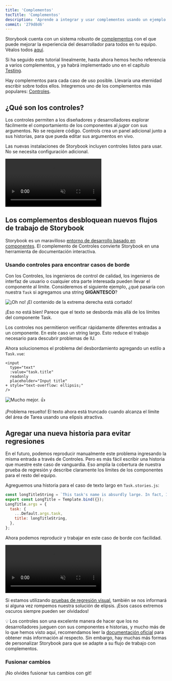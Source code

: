 ```yaml
---
title: 'Complementos'
tocTitle: 'Complementos'
description: 'Aprende a integrar y usar complementos usando un ejemplo popular'
commit: '279d8d6'
---
```


Storybook cuenta con un sistema robusto de [complementos](https://storybook.js.org/docs/vue/configure/storybook-addons) con el que puede mejorar la experiencia del desarrollador para todos en tu equipo. Véalos todos [aquí](https://storybook.js.org/addons).

Si ha seguido este tutorial linealmente, hasta ahora hemos hecho referencia a varios complementos, y ya habrá implementado uno en el capítulo [Testing](/intro-to-storybook/vue/es/test/).

Hay complementos para cada caso de uso posible. Llevaría una eternidad escribir sobre todos ellos. Integremos uno de los complementos más populares: [Controles](https://storybook.js.org/docs/vue/essentials/controls).

## ¿Qué son los controles?

Los controles permiten a los diseñadores y desarrolladores explorar fácilmente el comportamiento de los componentes al _jugar_ con sus argumentos. No se requiere código. Controls crea un panel adicional junto a sus historias, para que pueda editar sus argumentos en vivo.

Las nuevas instalaciones de Storybook incluyen controles listos para usar. No se necesita configuración adicional.

<video autoPlay muted playsInline loop>
  <source
    src="/intro-to-storybook/controls-in-action.mp4"
    type="video/mp4"
  />
</video>

## Los complementos desbloquean nuevos flujos de trabajo de Storybook

Storybook es un maravilloso [entorno de desarrollo basado en componentes](https://www.componentdriven.org/). El complemento de Controles convierte Storybook en una herramienta de documentación interactiva.

### Usando controles para encontrar casos de borde

Con los Controles, los ingenieros de control de calidad, los ingenieros de interfaz de usuario o cualquier otra parte interesada pueden llevar el componente al límite. Consideremos el siguiente ejemplo, ¿qué pasaría con nuestra `Task` si agregamos una string **GIGANTESCO**?

![¡Oh no! ¡El contenido de la extrema derecha está cortado!](/intro-to-storybook/task-edge-case.png)

¡Eso no está bien! Parece que el texto se desborda más allá de los límites del componente Task.

Los controles nos permitieron verificar rápidamente diferentes entradas a un componente. En este caso un string largo. Esto reduce el trabajo necesario para descubrir problemas de IU.

Ahora solucionemos el problema del desbordamiento agregando un estilo a `Task.vue`:

```diff:title=src/components/Task.vue
<input
  type="text"
  :value="task.title"
  readonly
  placeholder="Input title"
+ style="text-overflow: ellipsis;"
/>
```

![Mucho mejor.](/intro-to-storybook/edge-case-solved-with-controls.png) 👍

¡Problema resuelto! El texto ahora está truncado cuando alcanza el límite del área de Tarea usando una elipsis atractiva.

## Agregar una nueva historia para evitar regresiones

En el futuro, podemos reproducir manualmente este problema ingresando la misma entrada a través de Controles. Pero es más fácil escribir una historia que muestre este caso de vanguardia. Eso amplía la cobertura de nuestra prueba de regresión y describe claramente los límites de los componentes para el resto del equipo.

Agreguemos una historia para el caso de texto largo en `Task.stories.js`:

```js:title=src/components/Task.stories.js
const longTitleString = `This task's name is absurdly large. In fact, I think if I keep going I might end up with content overflow. What will happen? The star that represents a pinned task could have text overlapping. The text could cut-off abruptly when it reaches the star. I hope not!`;
export const LongTitle = Template.bind({});
LongTitle.args = {
  task: {
    ...Default.args.task,
    title: longTitleString,
  },
};
```

Ahora podemos reproducir y trabajar en este caso de borde con facilidad.

<video autoPlay muted playsInline loop>
  <source
    src="/intro-to-storybook/task-stories-long-title.mp4"
    type="video/mp4"
  />
</video>

Si estamos utilizando [pruebas de regresión visual](/intro-to-storybook/vue/es/test/), también se nos informará si alguna vez rompemos nuestra solución de elipsis. ¡Esos casos extremos oscuros siempre pueden ser olvidados!

<div class="aside"><p>💡 Los controles son una excelente manera de hacer que los no desarrolladores jueguen con sus componentes e historias, y mucho más de lo que hemos visto aquí, recomendamos leer la <a href="https://storybook.js.org/docs/vue/essentials/controls">documentación oficial</a> para obtener más información al respecto. Sin embargo, hay muchas más formas de personalizar Storybook para que se adapte a su flujo de trabajo con complementos.</div>

### Fusionar cambios

¡No olvides fusionar tus cambios con git!
